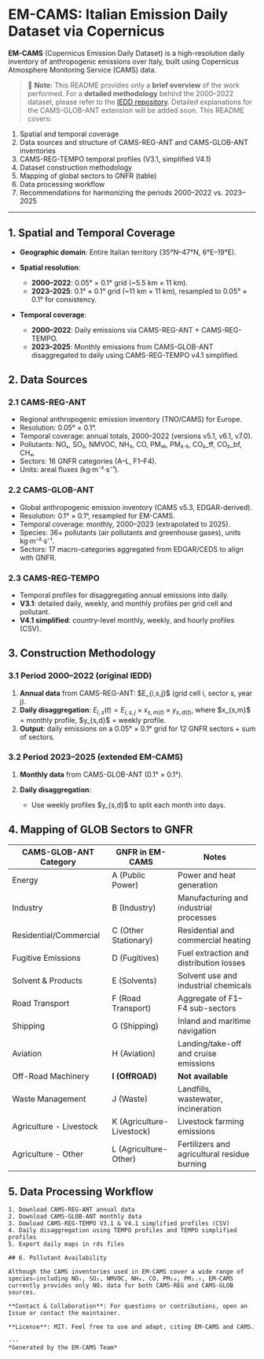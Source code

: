# EM-CAMS: Italian Emission Daily Dataset via Copernicus

**EM-CAMS** (Copernicus Emission Daily Dataset) is a high-resolution daily inventory of anthropogenic emissions over Italy, built using Copernicus Atmosphere Monitoring Service (CAMS) data.

> 🚨 **Note:** This README provides only a **brief overview** of the work performed. For a **detailed methodology** behind the 2000–2022 dataset, please refer to the [IEDD repository](https://github.com/aminb00/IEDD). Detailed explanations for the CAMS-GLOB-ANT extension will be added soon. This README covers:

1. Spatial and temporal coverage
2. Data sources and structure of CAMS-REG-ANT and CAMS-GLOB-ANT inventories
3. CAMS-REG-TEMPO temporal profiles (V3.1, simplified V4.1)
4. Dataset construction methodology
5. Mapping of global sectors to GNFR (table)
6. Data processing workflow
7. Recommendations for harmonizing the periods 2000–2022 vs. 2023–2025

---

## 1. Spatial and Temporal Coverage

* **Geographic domain**: Entire Italian territory (35°N–47°N, 6°E–19°E).
* **Spatial resolution**:

  * **2000–2022**: 0.05° × 0.1° grid (\~5.5 km × 11 km).
  * **2023–2025**: 0.1° × 0.1° grid (\~11 km × 11 km), resampled to 0.05° × 0.1° for consistency.
* **Temporal coverage**:

  * **2000–2022**: Daily emissions via CAMS-REG-ANT + CAMS-REG-TEMPO.
  * **2023–2025**: Monthly emissions from CAMS-GLOB-ANT disaggregated to daily using CAMS-REG-TEMPO v4.1 simplified.

## 2. Data Sources

### 2.1 CAMS-REG-ANT

* Regional anthropogenic emission inventory (TNO/CAMS) for Europe.
* Resolution: 0.05° × 0.1°.
* Temporal coverage: annual totals, 2000–2022 (versions v5.1, v6.1, v7.0).
* Pollutants: NOₓ, SO₂, NMVOC, NH₃, CO, PM₁₀, PM₂.₅, CO₂\_ff, CO₂\_bf, CH₄.
* Sectors: 16 GNFR categories (A–L, F1–F4).
* Units: areal fluxes (kg·m⁻²·s⁻¹).

### 2.2 CAMS-GLOB-ANT

* Global anthropogenic emission inventory (CAMS v5.3, EDGAR-derived).
* Resolution: 0.1° × 0.1°, resampled for EM-CAMS.
* Temporal coverage: monthly, 2000–2023 (extrapolated to 2025).
* Species: 36+ pollutants (air pollutants and greenhouse gases), units kg·m⁻²·s⁻¹.
* Sectors: 17 macro-categories aggregated from EDGAR/CEDS to align with GNFR.

### 2.3 CAMS-REG-TEMPO

* Temporal profiles for disaggregating annual emissions into daily.
* **V3.1**: detailed daily, weekly, and monthly profiles per grid cell and pollutant.
* **V4.1 simplified**: country-level monthly, weekly, and hourly profiles (CSV).

## 3. Construction Methodology

### 3.1 Period 2000–2022 (original IEDD)

1. **Annual data** from CAMS-REG-ANT: \$E\_{i,s,j}\$ (grid cell i, sector s, year j).
2. **Daily disaggregation**:
   $E_{i,s}(t) = E_{i,s,j} \times x_{s,m(t)} \times y_{s,d(t)},$
   where \$x\_{s,m}\$ = monthly profile, \$y\_{s,d}\$ = weekly profile.
3. **Output**: daily emissions on a 0.05° × 0.1° grid for 12 GNFR sectors + sum of sectors.

### 3.2 Period 2023–2025 (extended EM-CAMS)

1. **Monthly data** from CAMS-GLOB-ANT (0.1° × 0.1°).

2. **Daily disaggregation**:

   * Use weekly profiles \$y\_{s,d}\$ to split each month into days.



## 4. Mapping of GLOB Sectors to GNFR

| CAMS-GLOB-ANT Category  | GNFR in EM-CAMS           | Notes                                        |
| ----------------------- | ------------------------- | -------------------------------------------- |
| Energy                  | A (Public Power)          | Power and heat generation                    |
| Industry                | B (Industry)              | Manufacturing and industrial processes       |
| Residential/Commercial  | C (Other Stationary)      | Residential and commercial heating           |
| Fugitive Emissions      | D (Fugitives)             | Fuel extraction and distribution losses      |
| Solvent & Products      | E (Solvents)              | Solvent use and industrial chemicals         |
| Road Transport          | F (Road Transport)        | Aggregate of F1–F4 sub-sectors               |
| Shipping                | G (Shipping)              | Inland and maritime navigation               |
| Aviation                | H (Aviation)              | Landing/take-off and cruise emissions        |
| Off-Road Machinery      | **I (OffROAD)**           | **Not available**                            |
| Waste Management        | J (Waste)                 | Landfills, wastewater, incineration          |
| Agriculture - Livestock | K (Agriculture-Livestock) | Livestock farming emissions                  |
| Agriculture - Other     | L (Agriculture-Other)     | Fertilizers and agricultural residue burning |


## 5. Data Processing Workflow

```text
1. Download CAMS-REG-ANT annual data
2. Download CAMS-GLOB-ANT monthly data
3. Dowload CAMS-REG-TEMPO V3.1 & V4.1 simplified profiles (CSV)
4. Daily disaggregation using TEMPO profiles and TEMPO simplified profiles
5. Export daily maps in rds files

## 6. Pollutant Availability

Although the CAMS inventories used in EM-CAMS cover a wide range of species—including NOₓ, SO₂, NMVOC, NH₃, CO, PM₁₀, PM₂.₅, EM-CAMS currently provides only NOₓ data for both CAMS-REG and CAMS-GLOB sources.

**Contact & Collaboration**: For questions or contributions, open an Issue or contact the maintainer.

**License**: MIT. Feel free to use and adapt, citing EM-CAMS and CAMS.

---
*Generated by the EM-CAMS Team*

```
